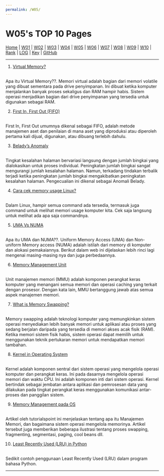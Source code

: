 ```yaml
---
permalink: /W05/
---
```


# W05's TOP 10 Pages

[Home](https://ikhsanpambayun.github.io/os211/) |
[W01](/os211/W01/) |
[W02](/os211/W02/) |
[W03](/os211/W03/) |
[W04](/os211/W04/) |
[W05](/os211/W05/) |
[W06](/os211/W06/) |
[W07](/os211/W07/) |
[W08](/os211/W08/) |
[W09](/os211/W09/) |
[W10](/os211/W10/) |
[Rank](TXT/myrank.txt) |
[LOG](TXT/mylog.txt) | 
[Key](TXT/mypubkey.txt) |
[GitHub](https://github.com/ikhsanpambayun/os211)
<br>
<hr>

1. [Virtual Memory?](https://www.bbc.co.uk/bitesize/guides/zmb9mp3/revision/8)
<br>
Apa itu Virtual Memory??. Memori virtual adalah bagian dari memori volatile yang dibuat sementara pada drive penyimpanan. Ini dibuat ketika komputer menjalankan banyak proses sekaligus dan RAM hampir habis. Sistem operasi menjadikan bagian dari drive penyimpanan yang tersedia untuk digunakan sebagai RAM.

2. [First In, First Out (FIFO)](https://www.investopedia.com/terms/f/fifo.asp)
<br>
First In, First Out umumnya dikenal sebagai FIFO, adalah metode manajemen aset dan penilaian di mana aset yang diproduksi atau diperoleh pertama kali dijual, digunakan, atau dibuang terlebih dahulu. 

3. [Belady’s Anomaly](https://prepinsta.com/operating-systems/beladys-anomaly/)
<br>
Tingkat kesalahan halaman bervariasi langsung dengan jumlah bingkai yang dialokasikan untuk proses individual. Peningkatan jumlah bingkai sangat mengurangi jumlah kesalahan halaman. Namun, terkadang tindakan terbalik terjadi ketika peningkatan jumlah bingkai mengakibatkan peningkatan kesalahan halaman. Pengecualian ini dikenal sebagai Anomali Belady.

4. [Cara cek memory usage Linux?](https://www.binarytides.com/linux-command-check-memory-usage/)
<br>
Dalam Linux, hampir semua command ada tersedia, termasuk juga command untuk melihat memori usage komputer kita. Cek saja langsung untuk melihat ada apa saja commandnya.

5. [UMA Vs NUMA](https://vivadifferences.com/6-differences-between-uniform-memory-access-and-non-uniform-memory-access/)
<br>
Apa itu UMA dan NUMA??. Uniform Memory Access (UMA) dan Non-uniform Memory access (NUMA) adalah istilah dari memory di komputer dan alokasi pemakaiannya. Berikut dalam web ini dijelaskan lebih rinci lagi mengenai masing-masing nya dan juga perbedaannya.

6. [Memory Management Unit](https://whatis.techtarget.com/definition/memory-management-unit-MMU)
<br>
Unit manajemen memori (MMU) adalah komponen perangkat keras komputer yang menangani semua memori dan operasi caching yang terkait dengan prosesor. Dengan kata lain, MMU bertanggung jawab atas semua aspek manajemen memori.

7. [What is Memory Swapping?](https://www.enterprisestorageforum.com/hardware/what-is-memory-swapping/)
<br>
Memory swapping adalah teknologi komputer yang memungkinkan sistem operasi menyediakan lebih banyak memori untuk aplikasi atau proses yang sedang berjalan daripada yang tersedia di memori akses acak fisik (RAM). Ketika memori sistem fisik habis, sistem operasi dapat memilih untuk menggunakan teknik pertukaran memori untuk mendapatkan memori tambahan.

8. [Kernel in Operating System](https://www.geeksforgeeks.org/kernel-in-operating-system/)
<br>
Kernel adalah komponen sentral dari sistem operasi yang mengelola operasi komputer dan perangkat keras. Ini pada dasarnya mengelola operasi memori dan waktu CPU. Ini adalah komponen inti dari sistem operasi. Kernel bertindak sebagai jembatan antara aplikasi dan pemrosesan data yang dilakukan pada tingkat perangkat keras menggunakan komunikasi antar-proses dan panggilan sistem.

9. [Memory Management pada OS](https://www.tutorialspoint.com/operating_system/os_memory_management)
<br>
Artikel oleh tutorialspoint ini menjelaskan tentang apa itu Manajemen Memori, dan bagaimana sistem operasi mengelola memorinya. Artikel tersebut juga memberikan beberapa ilustrasi tentang proses swapping, fragmenting, segmentasi, paging, cool beans dll.

10. [Least Recently Used (LRU) in Python](https://prepinsta.com/operating-systems/page-replacement-algorithms/least-recently-used-lru-algorithm/lru-in-python/)
<br>
Sedikit contoh penggunaan Least Recently Used (LRU) dalam program bahasa Python.

<hr>
